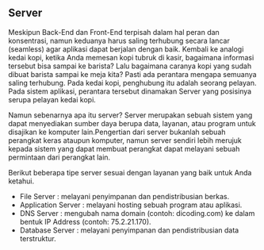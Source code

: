 ## Server

Meskipun Back-End dan Front-End terpisah dalam hal peran dan konsentrasi, namun keduanya harus saling terhubung secara lancar (seamless) agar aplikasi dapat berjalan dengan baik. Kembali ke analogi kedai kopi, ketika Anda memesan kopi tubruk di kasir, bagaimana informasi tersebut bisa sampai ke barista? Lalu bagaimana caranya kopi yang sudah dibuat barista sampai ke meja kita? Pasti ada perantara mengapa semuanya saling terhubung. Pada kedai kopi, penghubung itu adalah seorang pelayan. Pada sistem aplikasi, perantara tersebut dinamakan Server yang posisinya serupa pelayan kedai kopi.

Namun sebenarnya apa itu server? Server merupakan sebuah sistem yang dapat menyediakan sumber daya berupa data, layanan, atau program untuk disajikan ke komputer lain.Pengertian dari server bukanlah sebuah perangkat keras ataupun komputer, namun server sendiri lebih merujuk kepada sistem yang dapat membuat perangkat dapat melayani sebuah permintaan dari perangkat lain.

Berikut beberapa tipe server sesuai dengan layanan yang baik untuk Anda ketahui.

- File Server : melayani penyimpanan dan pendistribusian berkas.
- Application Server : melayani hosting sebuah program atau aplikasi.
- DNS Server : mengubah nama domain (contoh: dicoding.com) ke dalam bentuk IP Address (contoh: 75.2.21.170).
- Database Server : melayani penyimpanan dan pendistribusian data terstruktur.
